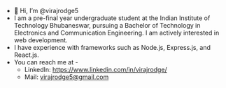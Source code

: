 - 👋 Hi, I’m @virajrodge5
- I  am a pre-final year undergraduate student at the Indian Institute of Technology Bhubaneswar, pursuing a Bachelor of Technology in Electronics and Communication Engineering. I am actively interested in web development. 
- I have experience with frameworks such as Node.js, Express.js, and React.js.
- You can reach me at -
   - LinkedIn: https://www.linkedin.com/in/virajrodge/
  - Mail: virajrodge5@gmail.com
  

<!---
virajrodge5/virajrodge5 is a ✨ special ✨ repository because its `README.md` (this file) appears on your GitHub profile.
You can click the Preview link to take a look at your changes.
--->
